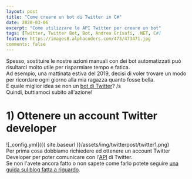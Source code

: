 ```yaml
---
layout: post
title: "Come creare un bot di Twitter in C#"
date: 2020-03-06
excerpt: "Come utilizzare le API Twitter per creare un bot"
tags: [Twitter, Twitter Bot, Bot, Andrea Grisafi, .NET, C#]
feature: https://images8.alphacoders.com/473/473471.jpg
comments: false
---
```


Spesso, sostituire le nostre azioni manuali con dei bot automatizzati può risultarci molto utile per risparmiare tempo e fatica.   
Ad esempio, una mattinata estiva del 2019, decisi di voler trovare un modo per ricordare ogni giorno alla mia ragazza quanto fosse bella.  
E quale miglior idea se non un [bot di Twitter](https://twitter.com/sarabellxmbot)? /s  
Quindi, buttiamoci subito all'azione!

# 1) Ottenere un account Twitter developer
![_config.yml]({{ site.baseurl }}/assets/img/twitterpost/twitter1.png)  
Per prima cosa dobbiamo richiedere ed ottenere un account Twitter Developer per poter comunicare con l'[API](https://en.wikipedia.org/wiki/Application_programming_interface) di Twitter.  
Se non l'avete ancora fatto o non sapete come farlo potete seguire [una guida sul blog fatta a riguardo](https://andreagrisafi.it/CreareAccountTwitterDeveloper).
  
